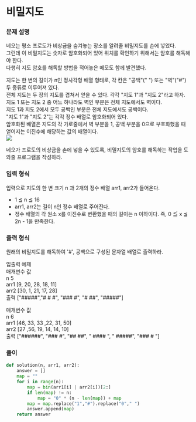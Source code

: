 # 비밀지도


### 문제 설명

네오는 평소 프로도가 비상금을 숨겨놓는 장소를 알려줄 비밀지도를 손에 넣었다.           
그런데 이 비밀지도는 숫자로 암호화되어 있어 위치를 확인하기 위해서는 암호를 해독해야 한다.      
다행히 지도 암호를 해독할 방법을 적어놓은 메모도 함께 발견했다.         
                 
지도는 한 변의 길이가 n인 정사각형 배열 형태로, 각 칸은 "공백"(" ") 또는 "벽"("#") 두 종류로 이루어져 있다.              
전체 지도는 두 장의 지도를 겹쳐서 얻을 수 있다. 각각 "지도 1"과 "지도 2"라고 하자.            
지도 1 또는 지도 2 중 어느 하나라도 벽인 부분은 전체 지도에서도 벽이다.          
지도 1과 지도 2에서 모두 공백인 부분은 전체 지도에서도 공백이다.                  
"지도 1"과 "지도 2"는 각각 정수 배열로 암호화되어 있다.             
암호화된 배열은 지도의 각 가로줄에서 벽 부분을 1, 공백 부분을 0으로 부호화했을 때 얻어지는 이진수에 해당하는 값의 배열이다.              
<img src=https://user-images.githubusercontent.com/63505110/133547847-7aa67d40-f2c3-4666-a32f-e5af8d425e7a.png>

              
네오가 프로도의 비상금을 손에 넣을 수 있도록, 비밀지도의 암호를 해독하는 작업을 도와줄 프로그램을 작성하라.            

### 입력 형식
입력으로 지도의 한 변 크기 n 과 2개의 정수 배열 arr1, arr2가 들어온다.
 
+ 1 ≦ n ≦ 16
+ arr1, arr2는 길이 n인 정수 배열로 주어진다.
+ 정수 배열의 각 원소 x를 이진수로 변환했을 때의 길이는 n 이하이다. 즉, 0 ≦ x ≦ 2n - 1을 만족한다.
### 출력 형식
원래의 비밀지도를 해독하여 '#', 공백으로 구성된 문자열 배열로 출력하라.      
          
입출력 예제      
매개변수	값         
n	5           
arr1	[9, 20, 28, 18, 11]    
arr2	[30, 1, 21, 17, 28]         
출력	["#####","# # #", "### #", "# ##", "#####"]     
           
매개변수	값       
n	6     
arr1	[46, 33, 33 ,22, 31, 50]       
arr2	[27 ,56, 19, 14, 14, 10]           
출력	["######", "### #", "## ##", " #### ", " #####", "### # "]          

### 풀이
```python
def solution(n, arr1, arr2):
    answer = []
    map = ""
    for i in range(n):
        map = bin(arr1[i] | arr2[i])[2:] 
        if len(map) != n:
            map = "0" * (n - len(map)) + map
        map = map.replace("1","#").replace("0"," ")
        answer.append(map)
    return answer
```
